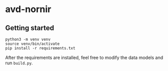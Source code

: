 # avd-nornir

## Getting started

```shell
python3 -m venv venv
source venv/bin/activate
pip install -r requirements.txt
```

After the requirements are installed, feel free to modify the data models and run `build.py`.
